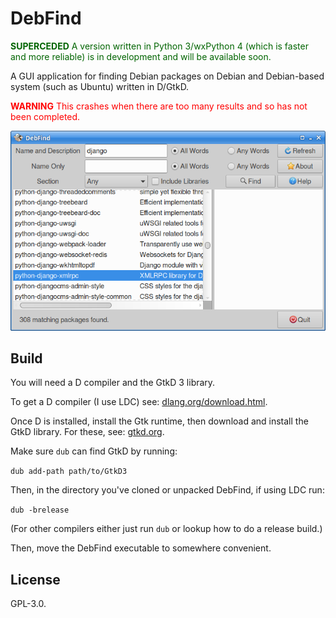 # DebFind

<font color="darkgreen">**SUPERCEDED** A version written in Python 3/wxPython 4 (which is faster
and more reliable) is
in development and will be available soon.
<!-- now available:
[DebFind](https://github.com/mark-summerfield/debfind)
-->
</font>

A GUI application for finding Debian packages on Debian and Debian-based
system (such as Ubuntu) written in D/GtkD.

<font color="red">**WARNING** This crashes when there are too many results
and so has not been completed.</font>

![Screenshot](screenshot.png)

## Build

You will need a D compiler and the GtkD 3 library.

To get a D compiler (I use LDC) see: 
[dlang.org/download.html](https://dlang.org/download.html).

Once D is installed, install the Gtk runtime, then download and install
the GtkD library. For these, see:
[gtkd.org](https://gtkd.org/).

Make sure `dub` can find GtkD by running:

`dub add-path path/to/GtkD3`

Then, in the directory you've cloned or unpacked DebFind, if using LDC
run:

`dub -brelease`

(For other compilers either just run `dub` or lookup how to do a release
build.)

Then, move the DebFind executable to somewhere convenient.

## License

GPL-3.0.
